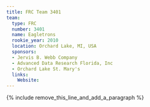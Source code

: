 ```yaml
---
title: FRC Team 3401
team:
  type: FRC
  number: 3401
  name: Eagletrons
  rookie_year: 2010
  location: Orchard Lake, MI, USA
  sponsors:
  - Jervis B. Webb Company
  - Advanced Data Research Florida, Inc
  - Orchard Lake St. Mary's
  links:
    Website:
---
```


{% include remove_this_line_and_add_a_paragraph %}